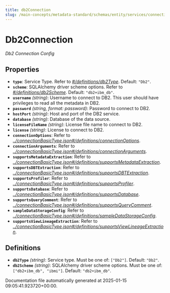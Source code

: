 ```yaml
---
title: db2Connection
slug: /main-concepts/metadata-standard/schemas/entity/services/connections/database/db2connection
---
```


# Db2Connection

*Db2 Connection Config*

## Properties

- **`type`**: Service Type. Refer to *[#/definitions/db2Type](#definitions/db2Type)*. Default: `"Db2"`.
- **`scheme`**: SQLAlchemy driver scheme options. Refer to *[#/definitions/db2Scheme](#definitions/db2Scheme)*. Default: `"db2+ibm_db"`.
- **`username`** *(string)*: Username to connect to DB2. This user should have privileges to read all the metadata in DB2.
- **`password`** *(string, format: password)*: Password to connect to DB2.
- **`hostPort`** *(string)*: Host and port of the DB2 service.
- **`database`** *(string)*: Database of the data source.
- **`licenseFileName`** *(string)*: License file name to connect to DB2.
- **`license`** *(string)*: License to connect to DB2.
- **`connectionOptions`**: Refer to *[../connectionBasicType.json#/definitions/connectionOptions](#/connectionBasicType.json#/definitions/connectionOptions)*.
- **`connectionArguments`**: Refer to *[../connectionBasicType.json#/definitions/connectionArguments](#/connectionBasicType.json#/definitions/connectionArguments)*.
- **`supportsMetadataExtraction`**: Refer to *[../connectionBasicType.json#/definitions/supportsMetadataExtraction](#/connectionBasicType.json#/definitions/supportsMetadataExtraction)*.
- **`supportsDBTExtraction`**: Refer to *[../connectionBasicType.json#/definitions/supportsDBTExtraction](#/connectionBasicType.json#/definitions/supportsDBTExtraction)*.
- **`supportsProfiler`**: Refer to *[../connectionBasicType.json#/definitions/supportsProfiler](#/connectionBasicType.json#/definitions/supportsProfiler)*.
- **`supportsDatabase`**: Refer to *[../connectionBasicType.json#/definitions/supportsDatabase](#/connectionBasicType.json#/definitions/supportsDatabase)*.
- **`supportsQueryComment`**: Refer to *[../connectionBasicType.json#/definitions/supportsQueryComment](#/connectionBasicType.json#/definitions/supportsQueryComment)*.
- **`sampleDataStorageConfig`**: Refer to *[../connectionBasicType.json#/definitions/sampleDataStorageConfig](#/connectionBasicType.json#/definitions/sampleDataStorageConfig)*.
- **`supportsViewLineageExtraction`**: Refer to *[../connectionBasicType.json#/definitions/supportsViewLineageExtraction](#/connectionBasicType.json#/definitions/supportsViewLineageExtraction)*.
## Definitions

- **`db2Type`** *(string)*: Service type. Must be one of: `["Db2"]`. Default: `"Db2"`.
- **`db2Scheme`** *(string)*: SQLAlchemy driver scheme options. Must be one of: `["db2+ibm_db", "ibmi"]`. Default: `"db2+ibm_db"`.


Documentation file automatically generated at 2025-01-15 09:05:41.923720+00:00.
